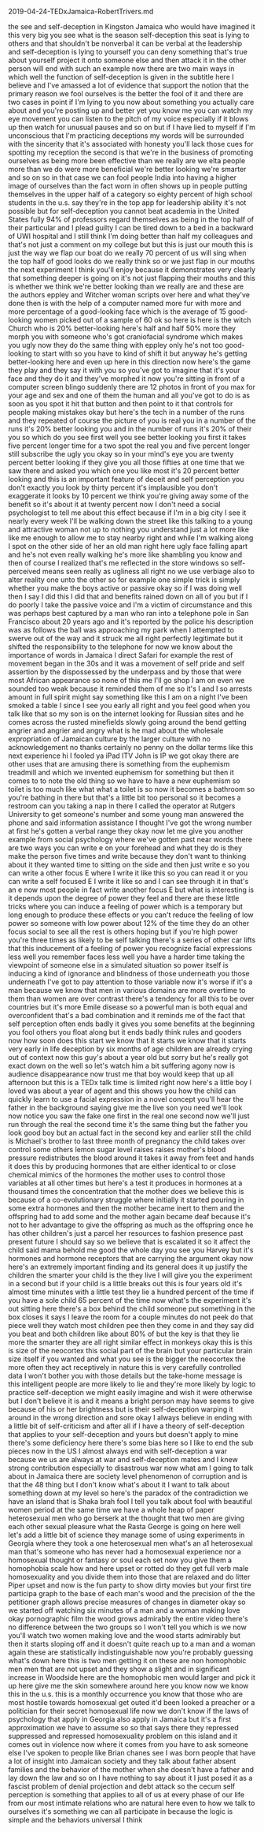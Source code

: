 2019-04-24-TEDxJamaica-RobertTrivers.md

the see and self-deception in Kingston
Jamaica who would have imagined it this
very big you see what is the season
self-deception
this seat is lying to others and that
shouldn't be nonverbal it can be verbal
at the leadership and self-deception is
lying to yourself you can deny something
that's true about yourself project it
onto someone else and then attack it in
the other person will end with such an
example now there are two main ways in
which well the function of
self-deception is given in the subtitle
here I believe and I've amassed a lot of
evidence that support the notion that
the primary reason we fool ourselves is
the better the fool of it and there are
two cases in point if I'm lying to you
now about something you actually care
about and you're posting up and better
yet you know me you can watch my eye
movement you can listen to the pitch of
my voice especially if it blows up then
watch for unusual pauses and so on but
if I have lied to myself if I'm
unconscious that I'm practicing
deceptions my words will be surrounded
with the sincerity that it's associated
with honesty
you'll lack those cues for spotting my
reception the second is that we're in
the business of promoting ourselves as
being more been effective than we really
are we elta people more than we do were
more beneficial we're better looking
we're smarter and so on so in that case
we can fool people India into having a
higher image of ourselves than the fact
worn in often shows up in people putting
themselves in the upper half of a
category so eighty percent of high
school students in the u.s. say they're
in the top app for leadership ability
it's not possible
but for self-deception you cannot beat
academia in the United States fully 94%
of professors regard themselves as being
in the top half of their particular and
I plead guilty I can be tired down to a
bed in a backward of UWI hospital and I
still think I'm doing better than half
my colleagues and that's not just a
comment on my college but but this is
just our mouth this is just the way we
flap our boat do we really 70 percent of
us will sing when the top half of good
looks do we really think so or we just
flap in our mouths the next experiment I
think you'll enjoy because it
demonstrates very clearly that something
deeper is going on it's not just
flapping their mouths and this is
whether we think we're better looking
than we really are and these are the
authors eppley and Witcher woman scripts
over here and what they've done then is
with the help of a computer named more
fur with more and more percentage of a
good-looking face which is the average
of 15 good-looking women picked out of a
sample of 60 ok so here is here is the
witch Church who is 20% better-looking
here's half and half 50% more they morph
you with someone who's got craniofacial
syndrome which makes you ugly now they
do the same thing with eppley only he's
not too good-looking to start with
so you have to kind of shift it but
anyway he's getting better-looking here
and even up here in this direction now
here's the game they play and they say
it with you so you've got to imagine
that it's your face and they do it and
they've morphed it now you're sitting in
front of a computer screen blingo
suddenly there are 12 photos in front of
you max for your age and sex and one of
them the human and all you've got to do
is as soon as you spot it hit that
button and then point to it that
controls for people making mistakes okay
but here's the tech in a number of the
runs and they repeated of course the
picture of you is real you in a number
of the runs it's 20% better looking you
and in the number of runs it's 20% of
their you so which do you see first well
you see better looking you first it
takes five percent longer time for a two
spot the real you and five percent
longer still subscribe the ugly you okay
so in your mind's eye you are twenty
percent better looking if they give you
all those fifties at one time that we
saw there and asked you which one you
like most
it's 20 percent better looking and this
is an important feature of deceit and
self perception you don't exactly you
look by thirty percent it's implausible
you don't exaggerate it looks by 10
percent we think you're giving away some
of the benefit so it's about it at
twenty percent now I don't need a social
psychologist to tell me about this
effect because if I'm in a big city I
see it nearly every week I'll be walking
down the street like this talking to a
young and attractive woman not up to
nothing you understand just a lot more
like
like me enough to allow me to stay
nearby right and while I'm walking along
I spot on the other side of her an old
man right here ugly face falling apart
and he's not even really walking he's
more like shambling you know and then of
course I realized that's me
reflected in the store windows so
self-perceived means seen really as
ugliness all right no we use verbiage
also to alter reality one unto the other
so for example one simple trick is
simply whether you make the boys active
or passive okay so if I was doing well
then I say I did this I did that and
benefits rained down on all of you
but if I do poorly I take the passive
voice and I'm a victim of circumstance
and this was perhaps best captured by a
man who ran into a telephone pole in San
Francisco about 20 years ago and it's
reported by the police his description
was as follows the ball was approaching
my park when I attempted to swerve out
of the way and it struck me all right
perfectly legitimate but it shifted the
responsibility to the telephone for now
we know about the importance of words in
Jamaica I direct Safari for example the
rest of movement began in the 30s and it
was a movement of self pride and self
assertion by the dispossessed by the
underpass and by those that were most
African appearance so none of this me
I'll go shop I am on even we sounded too
weak because it reminded them of me so
it's I and I so arrests amount in full
spirit might say something like this I
am on a night I've been smoked a table I
since I see you early all right
and you feel good when you talk like
that so my son is on the internet
looking for Russian sites and he comes
across the rusted minefields slowly
going around the bend getting angrier
and angrier and angry
what is he mad about the wholesale
expropriation of Jamaican culture by the
larger culture with no acknowledgement
no thanks certainly no penny on the
dollar
terms like this next experience hi
I fooled ya
iPad ITV John is IP we got okay there
are other uses that are amusing
there is something from the euphemism
treadmill and which we invented
euphemism for something but then it
comes to to note the old thing so we
have to have a new euphemism
so toilet is too much like what what a
toilet is so now it becomes a bathroom
so you're bathing in there but that's a
little bit too personal so it becomes a
restroom can you taking a nap in there I
called the operator at Rutgers
University to get someone's number and
some young man answered the phone and
said information assistance I thought
I've got the wrong number at first he's
gotten a verbal range they okay now let
me give you another example from social
psychology where we've gotten past near
words there are two ways you can write e
on your forehead and what they do is
they make the person five times and
write because they don't want to
thinking about it they wanted time to
sitting on the side and then just write
e so you can write a other focus E where
I write it like this so you can read it
or you can write a self focused E I
write it like so and I can see through
it in that's an e now most people in
fact write another focus E but what is
interesting is it depends upon the
degree of power they feel and there are
these little tricks where you can induce
a feeling of power which is a temporary
but long enough to produce these effects
or you can't reduce the feeling of low
power so someone with low power about
12% of the time they do an other focus
social to see all the rest is others
hoping but if you're high power you're
three times as likely to be self talking
there's a series of other car lifts that
this inducement of a feeling of power
you recognize facial expressions less
well you remember faces less well you
have a harder time taking the viewpoint
of someone else in a simulated situation
so power itself is inducing a kind of
ignorance and blindness of those
underneath you those underneath I've got
to pay attention to those variable now
it's worse if it's a man because we know
that men in various domains are more
overtime to them than women are over
contrast there's a tendency for all this
to be over countries but it's more Emile
disease so a powerful man is both equal
and overconfident that's a bad
combination and it reminds me of the
fact that self perception often ends
badly it gives you some benefits at the
beginning you fool others you float
along but it ends badly think rules and
gooders
now how soon does this start we know
that it starts we know that it starts
very early in life deception by six
months of age children are already
crying out of context now this guy's
about a year old but sorry but he's
really got exact down on the well so
let's watch him a bit
suffering agony now is audience
disappearance
now trust me that boy would keep that up
all afternoon but this is a TEDx talk
time is limited right now here's a
little boy I loved was about a year of
agent and this shows you how the child
can quickly learn to use a facial
expression in a novel concept
you'll hear the father in the background
saying give me the live son you need
we'll look
now notice you saw the fake one first in
the real one second now we'll just run
through the real the second time it's
the same thing but the father
you look good boy but an actual fact in
the second key and earlier still the
child is Michael's brother to last three
month of pregnancy the child takes over
control some others lemon sugar level
raises raises mother's blood pressure
redistributes the blood around it takes
it away from feet and hands it does this
by producing hormones that are either
identical to or close chemical mimics of
the hormones the mother uses to control
those variables at all other times but
here's a test it produces in hormones at
a thousand times the concentration that
the mother does we believe this is
because of a co-evolutionary struggle
where initially it started pouring in
some extra hormones and then the mother
became inert to them and the offspring
had to add some and the mother again
became deaf because it's not to her
advantage to give the offspring as much
as the offspring once he has other
children's just a parcel her resources
to fashion presence past present future
I should say so we believe that is
escalated it so it affect the child said
mama behold me good the whole day you
see you Harvey but it's hormones and
hormone receptors that are carrying the
argument okay now here's an extremely
important finding and its general does
it up justify the children the smarter
your child is the
they live I will give you the experiment
in a second but if your child is a
little breaks out this is four years old
it's almost time minutes with a little
test they lie a hundred percent of the
time if you have a sole child 65 percent
of the time now what's the experiment
it's out sitting here there's a box
behind the child someone put something
in the box closes it says I leave the
room for a couple minutes do not peek do
that piece well they watch most children
pee then they come in and they say did
you beat and both children like about
80% of but the key is that they lie more
the smarter they are all right similar
effect in monkeys
okay this is this is size of the
neocortex this social part of the brain
but your particular brain size itself if
you wanted and what you see is the
bigger the neocortex the more often they
act receptively in nature this is very
carefully controlled data I won't bother
you with those details but the take-home
message is this intelligent people are
more likely to lie and they're more
likely by logic to practice
self-deception
we might easily imagine and wish it were
otherwise but I don't believe it is
and it means a bright person may have
seems to give because of his or her
brightness but is their self-deception
warping it around in the wrong direction
and sore okay I always believe in ending
with a little bit of self-criticism and
after all if I have a theory of
self-deception that applies to your
self-deception and yours but doesn't
apply to mine there's some deficiency
here there's some bias here so I like to
end the sub pieces now in the US I
almost always end with self-deception a
war because we us are always at war and
self-deception mates and I knew
strong contribution especially to
disastrous war now what am I going to
talk about in Jamaica
there are society level phenomenon of
corruption and is that the 48 thing but
I don't know what's about it I want to
talk about something down at my level so
here's the paradox of the contradiction
we have an island that is Shaka brah
fool
I tell you talk about fool with
beautiful women period at the same time
we have a whole heap of paper
heterosexual men who go berserk at the
thought that two men are giving each
other sexual pleasure what the Rasta
George is going on here well let's add a
little bit of science they manage some
of using experiments in Georgia where
they took a one heterosexual men what's
an a1 heterosexual man that's someone
who has never had a homosexual
experience nor a homosexual thought or
fantasy or soul each set now you give
them a homophobia scale how and here
upset or rotted do they get full verb
male homosexuality and you divide them
into those that are relaxed and do
litter Piper upset and now is the fun
party to show dirty movies but your
first tire participa graph to the base
of each man's wood and the precision of
the the petitioner graph allows precise
measures of changes in diameter okay so
we started off watching six minutes of a
man and a woman making love okay
pornographic film the wood grows
admirably
the entire video there's no difference
between the two groups so I won't tell
you which is we now you'll watch two
women making love and the wood starts
admirably but then it starts sloping off
and it doesn't quite reach up to a man
and a woman again these are
statistically indistinguishable now
you're probably guessing what's down
here this is two men getting it on these
are non homophobic men men that are not
upset and they show a slight and in
significant increase in Woodside here
are the homophobic men would larger and
pick it up here give me the skin
somewhere around here you know now we
know this in the u.s. this is a monthly
occurrence you know that those who are
most hostile towards homosexual get
outed it'd been looked a preacher or a
politician for their secret homosexual
life now we don't know if the laws of
psychology that apply in Georgia also
apply in Jamaica but it's a first
approximation we have to assume so
so that says there they repressed
suppressed and repressed homosexuality
problem on this island and it comes out
in violence now where it comes from you
have to ask someone else I've spoken to
people like Brian chanes see I was born
people that have a lot of insight into
Jamaican society and they talk about
father absent families and the behavior
of the mother when she doesn't have a
father and lay down the law and so on
I have nothing to say about it I just
posed it as a fascist problem of denial
projection and debt attack so the cecum
self perception is something that
applies to all of us at every phase of
our life from our most intimate
relations who are natural
here even to how we talk to ourselves
it's something we can all participate in
because the logic is simple and the
behaviors universal I think